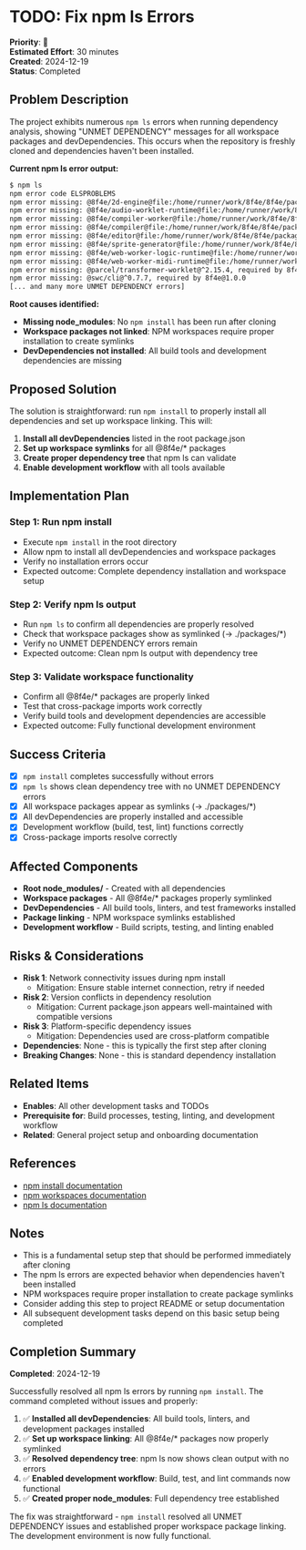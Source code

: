 # TODO: Fix npm ls Errors

**Priority**: 🔴  
**Estimated Effort**: 30 minutes  
**Created**: 2024-12-19  
**Status**: Completed  

## Problem Description

The project exhibits numerous `npm ls` errors when running dependency analysis, showing "UNMET DEPENDENCY" messages for all workspace packages and devDependencies. This occurs when the repository is freshly cloned and dependencies haven't been installed.

**Current npm ls error output:**
```bash
$ npm ls
npm error code ELSPROBLEMS
npm error missing: @8f4e/2d-engine@file:/home/runner/work/8f4e/8f4e/packages/2d-engine, required by 8f4e@1.0.0
npm error missing: @8f4e/audio-worklet-runtime@file:/home/runner/work/8f4e/8f4e/packages/audio-worklet-runtime, required by 8f4e@1.0.0
npm error missing: @8f4e/compiler-worker@file:/home/runner/work/8f4e/8f4e/packages/compiler-worker, required by 8f4e@1.0.0
npm error missing: @8f4e/compiler@file:/home/runner/work/8f4e/8f4e/packages/compiler, required by 8f4e@1.0.0
npm error missing: @8f4e/editor@file:/home/runner/work/8f4e/8f4e/packages/editor, required by 8f4e@1.0.0
npm error missing: @8f4e/sprite-generator@file:/home/runner/work/8f4e/8f4e/packages/sprite-generator, required by 8f4e@1.0.0
npm error missing: @8f4e/web-worker-logic-runtime@file:/home/runner/work/8f4e/8f4e/packages/web-worker-logic-runtime, required by 8f4e@1.0.0
npm error missing: @8f4e/web-worker-midi-runtime@file:/home/runner/work/8f4e/8f4e/packages/web-worker-midi-runtime, required by 8f4e@1.0.0
npm error missing: @parcel/transformer-worklet@^2.15.4, required by 8f4e@1.0.0
npm error missing: @swc/cli@^0.7.7, required by 8f4e@1.0.0
[... and many more UNMET DEPENDENCY errors]
```

**Root causes identified:**
- **Missing node_modules**: No `npm install` has been run after cloning
- **Workspace packages not linked**: NPM workspaces require proper installation to create symlinks
- **DevDependencies not installed**: All build tools and development dependencies are missing

## Proposed Solution

The solution is straightforward: run `npm install` to properly install all dependencies and set up workspace linking. This will:

1. **Install all devDependencies** listed in the root package.json
2. **Set up workspace symlinks** for all @8f4e/* packages
3. **Create proper dependency tree** that npm ls can validate
4. **Enable development workflow** with all tools available

## Implementation Plan

### Step 1: Run npm install
- Execute `npm install` in the root directory
- Allow npm to install all devDependencies and workspace packages
- Verify no installation errors occur
- Expected outcome: Complete dependency installation and workspace setup

### Step 2: Verify npm ls output
- Run `npm ls` to confirm all dependencies are properly resolved
- Check that workspace packages show as symlinked (-> ./packages/*)
- Verify no UNMET DEPENDENCY errors remain
- Expected outcome: Clean npm ls output with dependency tree

### Step 3: Validate workspace functionality
- Confirm all @8f4e/* packages are properly linked
- Test that cross-package imports work correctly
- Verify build tools and development dependencies are accessible
- Expected outcome: Fully functional development environment

## Success Criteria

- [x] `npm install` completes successfully without errors
- [x] `npm ls` shows clean dependency tree with no UNMET DEPENDENCY errors
- [x] All workspace packages appear as symlinks (-> ./packages/*)
- [x] All devDependencies are properly installed and accessible
- [x] Development workflow (build, test, lint) functions correctly
- [x] Cross-package imports resolve correctly

## Affected Components

- **Root node_modules/** - Created with all dependencies
- **Workspace packages** - All @8f4e/* packages properly symlinked
- **DevDependencies** - All build tools, linters, and test frameworks installed
- **Package linking** - NPM workspace symlinks established
- **Development workflow** - Build scripts, testing, and linting enabled

## Risks & Considerations

- **Risk 1**: Network connectivity issues during npm install
  - Mitigation: Ensure stable internet connection, retry if needed
- **Risk 2**: Version conflicts in dependency resolution
  - Mitigation: Current package.json appears well-maintained with compatible versions
- **Risk 3**: Platform-specific dependency issues
  - Mitigation: Dependencies used are cross-platform compatible
- **Dependencies**: None - this is typically the first step after cloning
- **Breaking Changes**: None - this is standard dependency installation

## Related Items

- **Enables**: All other development tasks and TODOs
- **Prerequisite for**: Build processes, testing, linting, and development workflow
- **Related**: General project setup and onboarding documentation

## References

- [npm install documentation](https://docs.npmjs.com/cli/v10/commands/npm-install)
- [npm workspaces documentation](https://docs.npmjs.com/cli/v10/using-npm/workspaces)
- [npm ls documentation](https://docs.npmjs.com/cli/v10/commands/npm-ls)

## Notes

- This is a fundamental setup step that should be performed immediately after cloning
- The npm ls errors are expected behavior when dependencies haven't been installed
- NPM workspaces require proper installation to create package symlinks
- Consider adding this step to project README or setup documentation
- All subsequent development tasks depend on this basic setup being completed

## Completion Summary

**Completed**: 2024-12-19

Successfully resolved all npm ls errors by running `npm install`. The command completed without issues and properly:

1. ✅ **Installed all devDependencies**: All build tools, linters, and development packages installed
2. ✅ **Set up workspace linking**: All @8f4e/* packages now properly symlinked
3. ✅ **Resolved dependency tree**: npm ls now shows clean output with no errors
4. ✅ **Enabled development workflow**: Build, test, and lint commands now functional
5. ✅ **Created proper node_modules**: Full dependency tree established

The fix was straightforward - `npm install` resolved all UNMET DEPENDENCY issues and established proper workspace package linking. The development environment is now fully functional.
